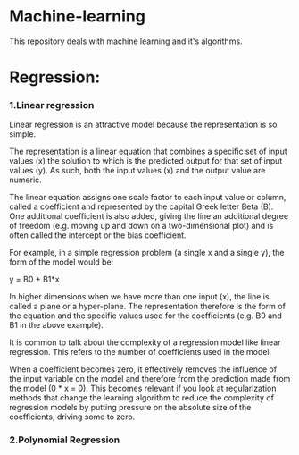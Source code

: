 # Machine-learning
This repository deals with machine learning and it's algorithms.

# Regression:

### 1.Linear regression
Linear regression is an attractive model because the representation is so simple.

The representation is a linear equation that combines a specific set of input values (x) the solution to which is the predicted output for that set of input values (y). As such, both the input values (x) and the output value are numeric.

The linear equation assigns one scale factor to each input value or column, called a coefficient and represented by the capital Greek letter Beta (B). One additional coefficient is also added, giving the line an additional degree of freedom (e.g. moving up and down on a two-dimensional plot) and is often called the intercept or the bias coefficient.

For example, in a simple regression problem (a single x and a single y), the form of the model would be:

y = B0 + B1*x

In higher dimensions when we have more than one input (x), the line is called a plane or a hyper-plane. The representation therefore is the form of the equation and the specific values used for the coefficients (e.g. B0 and B1 in the above example).

It is common to talk about the complexity of a regression model like linear regression. This refers to the number of coefficients used in the model.

When a coefficient becomes zero, it effectively removes the influence of the input variable on the model and therefore from the prediction made from the model (0 * x = 0). This becomes  relevant if you look at regularization methods that change the learning algorithm to reduce the complexity of regression models by putting pressure on the absolute size of the coefficients, driving some to zero.

### 2.Polynomial Regression
